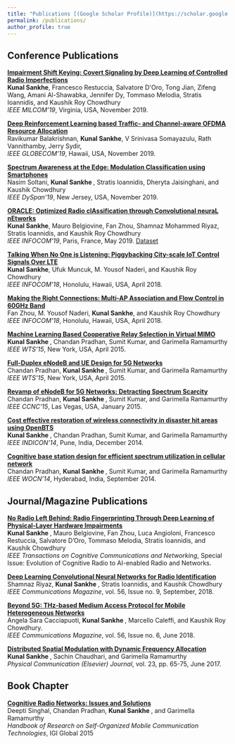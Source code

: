 ```yaml
---
title: "Publications [(Google Scholar Profile)](https://scholar.google.com/citations?user=Ixg9n-EAAAAJ&hl=en)"
permalink: /publications/
author_profile: true
---
```


## Conference Publications


<b>[Impairment Shift Keying: Covert Signaling by Deep Learning of Controlled Radio Imperfections](http://kunalsankhe.com/publications/GanGradient)</b> <br>
<b>Kunal Sankhe</b>, Francesco Restuccia, Salvatore D'Oro, Tong Jian,  Zifeng Wang, Amani Al-Shawabka,
Jennifer Dy, Tommaso Melodia, Stratis Ioannidis, and Kaushik Roy Chowdhury <br>
<i>IEEE MILCOM'19</i>, Virginia, USA, November 2019. 

<b>[Deep Reinforcement Learning based Traffic- and Channel-aware OFDMA Resource Allocation](http://lantaoyu.com/publications/GanGradient)</b> <br>
Ravikumar Balakrishnan, <b>Kunal Sankhe</b>, V Srinivasa Somayazulu, Rath Vannithamby, Jerry Sydir, <br>
<i>IEEE GLOBECOM'19</i>, Hawaii, USA, November 2019.

<b>[Spectrum Awareness at the Edge: Modulation Classification using Smartphones](http://lantaoyu.com/publications/GanGradient)</b> <br>
Nasim Soltani, <b> Kunal Sankhe </b>, Stratis Ioannidis, Dheryta Jaisinghani, and Kaushik Chowdhury <br>
<i>IEEE DySpan'19</i>, New Jersey, USA, November 2019. 

<b>[ORACLE: Optimized Radio clAssification through Convolutional neuraL nEtworks](http://lantaoyu.com/publications/GanGradient)</b> <br>
<b>Kunal Sankhe</b>, Mauro Belgiovine, Fan Zhou, Shamnaz Mohammed Riyaz, Stratis Ioannidis, and Kaushik Roy Chowdhury <br>
<i>IEEE INFOCOM'19</i>, Paris, France, May 2019. 
[Dataset](http://www.genesys-lab.org/oracle)

<b>[Talking When No One is Listening: Piggybacking City-scale IoT Control Signals Over LTE](http://lantaoyu.com/publications/GanGradient)</b> <br>
<b>Kunal Sankhe</b>, Ufuk Muncuk, M. Yousof Naderi, and Kaushik Roy Chowdhury <br>
<i>IEEE INFOCOM'18</i>, Honolulu, Hawaii, USA, April 2018.

<b>[Making the Right Connections: Multi-AP Association and Flow Control in 60GHz Band](http://lantaoyu.com/publications/SeqGAN)</b> <br>
Fan Zhou, M. Yousof Naderi, <b>Kunal Sankhe</b>, and Kaushik Roy Chowdhury <br>
<i>IEEE INFOCOM'18</i>, Honolulu, Hawaii, USA, April 2018.

<b>[Machine Learning Based Cooperative Relay Selection in Virtual MIMO](http://lantaoyu.com/publications/SeqGAN)</b> <br>
<b> Kunal Sankhe </b>, Chandan Pradhan, Sumit Kumar, and Garimella Ramamurthy <br>
<i>IEEE WTS'15</i>, New York, USA, April 2015.

<b>[Full-Duplex eNodeB and UE Design for 5G Networks](http://lantaoyu.com/publications/SeqGAN)</b> <br>
Chandan Pradhan, <b> Kunal Sankhe </b>, Sumit Kumar, and Garimella Ramamurthy <br>
<i>IEEE WTS'15</i>, New York, USA, April 2015.

<b>[Revamp of eNodeB for 5G Networks: Detracting Spectrum Scarcity](http://lantaoyu.com/publications/SeqGAN)</b> <br>
Chandan Pradhan, <b> Kunal Sankhe </b>, Sumit Kumar, and Garimella Ramamurthy <br>
<i>IEEE CCNC'15</i>, Las Vegas, USA, January 2015.

<b>[Cost effective restoration of wireless connectivity in disaster hit areas using OpenBTS](http://lantaoyu.com/publications/SeqGAN)</b> <br>
<b> Kunal Sankhe </b>, Chandan Pradhan, Sumit Kumar, and Garimella Ramamurthy <br>
<i>IEEE INDICON'14</i>, Pune, India, December 2014.

<b>[Cognitive base station design for efficient spectrum utilization in cellular network](http://lantaoyu.com/publications/SeqGAN)</b> <br>
Chandan Pradhan, <b> Kunal Sankhe </b>, Sumit Kumar, and Garimella Ramamurthy <br>
<i>IEEE WOCN'14</i>, Hyderabad, India, September 2014.

## Journal/Magazine Publications
<b>[No Radio Left Behind: Radio Fingerprinting Through Deep Learning of Physical-Layer Hardware Impairments](http://lantaoyu.com/publications/RLSGAAAI19)</b><br>
<b>Kunal Sankhe </b>, Mauro Belgiovine, Fan Zhou, Luca Angioloni, Francesco Restuccia, Salvatore D’Oro,
Tommaso Melodia, Stratis Ioannidis, and Kaushik Chowdhury <br>
<i>IEEE Transactions on Cognitive Communications and Networking</i>, Special Issue: Evolution of Cognitive Radio to AI-enabled Radio and Networks.


<b>[Deep Learning Convolutional Neural Networks for Radio Identification](http://lantaoyu.com/publications/RLSGAAAI19)</b><br>
Shamnaz Riyaz, <b>Kunal Sankhe </b>, Stratis Ioannidis, and Kaushik Chowdhury <br>
<i>IEEE Communications Magazine</i>, vol.  56, Issue no. 9, September, 2018.

<b>[Beyond 5G: THz-based Medium Access Protocol for Mobile Heterogeneous Networks](http://lantaoyu.com/publications/MA)</b><br>
Angela Sara Cacciapuoti, <b>Kunal Sankhe </b>, Marcello Caleffi, and Kaushik Roy Chowdhury. <br>
<i>IEEE Communications Magazine</i>, vol. 56, Issue no. 6, June 2018.

<b>[Distributed Spatial Modulation with Dynamic Frequency Allocation](http://lantaoyu.com/publications/COMPASS18)</b><br>
<b>Kunal Sankhe </b>, Sachin Chaudhari, and Garimella Ramamurthy <br>
<i>Physical Communication (Elsevier) Journal</i>, vol. 23, pp. 65-75, June 2017.

## Book Chapter
<b>[Cognitive Radio Networks: Issues and Solutions](http://lantaoyu.com/publications/RLSGAAAI19)</b><br>
Deepti Singhal, Chandan Pradhan, <b> Kunal Sankhe </b>, and Garimella Ramamurthy <br>
<i>Handbook of Research on Self-Organized Mobile Communication Technologies</i>, IGI Global 2015
